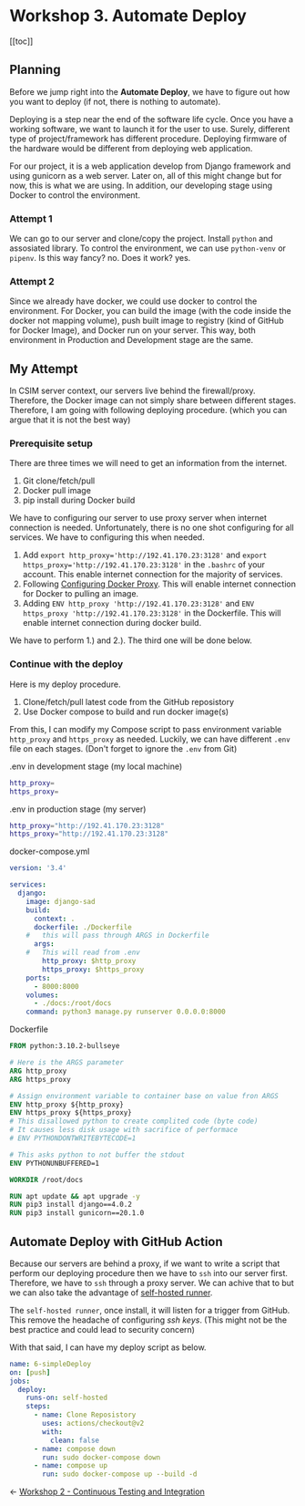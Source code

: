 # Workshop 3. Automate Deploy

[[toc]]

## Planning

Before we jump right into the **Automate Deploy**, we have to figure out how you want to deploy (if not, there is nothing to automate).

Deploying is a step near the end of the software life cycle. Once you have a working software, we want to launch it for the user to use. Surely, different type of project/framework has different procedure. Deploying firmware of the hardware would be different from deploying web application.

For our project, it is a web application develop from Django framework and using gunicorn as a web server. Later on, all of this might change but for now, this is what we are using. In addition, our developing stage using Docker to control the environment.

### Attempt 1

We can go to our server and clone/copy the project. Install `python` and assosiated library. To control the environment, we can use `python-venv` or `pipenv`. Is this way fancy? no. Does it work? yes.

### Attempt 2

Since we already have docker, we could use docker to control the environment. For Docker, you can build the image (with the code inside the docker not mapping volume), push built image to registry (kind of GitHub for Docker Image), and Docker run on your server. This way, both environment in Production and Development stage are the same.

## My Attempt

In CSIM server context, our servers live behind the firewall/proxy. Therefore, the Docker image can not simply share between different stages. Therefore, I am going with following deploying procedure. (which you can argue that it is not the best way) 

### Prerequisite setup

There are three times we will need to get an information from the internet.

1. Git clone/fetch/pull
2. Docker pull image
3. pip install during Docker build

We have to configuring our server to use proxy server when internet connection is needed. Unfortunately, there is no one shot configuring for all services. We have to configuring this when needed.

1. Add `export http_proxy='http://192.41.170.23:3128'` and `export https_proxy='http://192.41.170.23:3128'` in the `.bashrc` of your account. This enable internet connection for the majority of services.
2. Following [Configuring Docker Proxy](https://docs.docker.com/config/daemon/systemd/). This will enable internet connection for Docker to pulling an image.
3. Adding `ENV http_proxy 'http://192.41.170.23:3128'` and `ENV https_proxy 'http://192.41.170.23:3128'` in the Dockerfile. This will enable internet connection during docker build.

We have to perform 1.) and 2.). The third one will be done below.
### Continue with the deploy

Here is my deploy procedure.

1. Clone/fetch/pull latest code from the GitHub reposistory
2. Use Docker compose to build and run docker image(s)

From this, I can modify my Compose script to pass environment variable `http_proxy` and `https_proxy` as needed. Luckily, we can have different `.env` file on each stages. (Don't forget to ignore the `.env` from Git)

.env in development stage (my local machine)
```sh
http_proxy=
https_proxy=
```

.env in production stage (my server)
```sh
http_proxy="http://192.41.170.23:3128"
https_proxy="http://192.41.170.23:3128"
```

docker-compose.yml
```yml
version: '3.4'

services:
  django:
    image: django-sad
    build:
      context: .
      dockerfile: ./Dockerfile
    #   this will pass through ARGS in Dockerfile
      args:
    #   This will read from .env
        http_proxy: $http_proxy
        https_proxy: $https_proxy
    ports:
      - 8000:8000
    volumes:
      - ./docs:/root/docs
    command: python3 manage.py runserver 0.0.0.0:8000
```

Dockerfile
```dockerfile
FROM python:3.10.2-bullseye

# Here is the ARGS parameter
ARG http_proxy
ARG https_proxy

# Assign environment variable to container base on value fron ARGS
ENV http_proxy ${http_proxy}
ENV https_proxy ${https_proxy}
# This disallowed python to create complited code (byte code)
# It causes less disk usage with sacrifice of performace
# ENV PYTHONDONTWRITEBYTECODE=1

# This asks python to not buffer the stdout
ENV PYTHONUNBUFFERED=1

WORKDIR /root/docs

RUN apt update && apt upgrade -y
RUN pip3 install django==4.0.2
RUN pip3 install gunicorn==20.1.0
```

## Automate Deploy with GitHub Action

Because our servers are behind a proxy, if we want to write a script that perform our deploying procedure then we have to `ssh` into our server first. Therefore, we have to `ssh` through a proxy server. We can achive that to but we can also take the advantage of [self-hosted runner](https://docs.github.com/en/actions/hosting-your-own-runners/adding-self-hosted-runners).

The `self-hosted runner`, once install, it will listen for a trigger from GitHub. This remove the headache of configuring *ssh keys*. (This might not be the best practice and could lead to security concern)

With that said, I can have my deploy script as below.

```yml
name: 6-simpleDeploy
on: [push]
jobs:
  deploy:
    runs-on: self-hosted
    steps:
      - name: Clone Reposistory
        uses: actions/checkout@v2
        with: 
          clean: false
      - name: compose down
        run: sudo docker-compose down
      - name: compose up
        run: sudo docker-compose up --build -d 
```

<div class="page-nav"><p class="inner">
    <span class="prev"> 
        ←
        <a href="./ws2.html" class="">Workshop 2 - Continuous Testing and Integration</a>
    </span> 
    <span class="next">
        <!-- <a href="./ws2.html" class="">Workshop 2 - Continuous Testing and Integration</a>
        → -->
    </span></p>
</div>